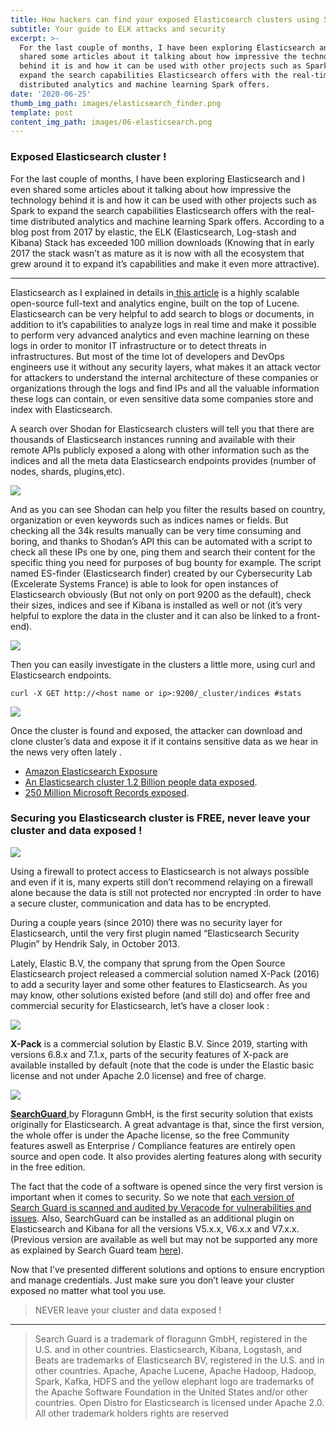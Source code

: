 ```yaml
---
title: How hackers can find your exposed Elasticsearch clusters using Shodan!
subtitle: Your guide to ELK attacks and security
excerpt: >-
  For the last couple of months, I have been exploring Elasticsearch and I even
  shared some articles about it talking about how impressive the technology
  behind it is and how it can be used with other projects such as Spark to
  expand the search capabilities Elasticsearch offers with the real-time
  distributed analytics and machine learning Spark offers. 
date: '2020-06-25'
thumb_img_path: images/elasticsearch_finder.png
template: post
content_img_path: images/06-elasticsearch.png
---
```

### Exposed Elasticsearch cluster !

For the last couple of months, I have been exploring Elasticsearch and I even shared some articles about it talking about how impressive the technology behind it is and how it can be used with other projects such as Spark to expand the search capabilities Elasticsearch offers with the real-time distributed analytics and machine learning Spark offers. According to a blog post from 2017 by elastic, the ELK (Elasticsearch, Log-stash and Kibana) Stack has exceeded 100 million downloads (Knowing that in early 2017 the stack wasn’t as mature as it is now with all the ecosystem that grew around it to expand it’s capabilities and make it even more attractive).

***
Elasticsearch as I explained in details in[ this article](https://elbazi.me/posts/ml_on_elasticsearch/) is a highly scalable open-source full-text and analytics engine, built on the top of Lucene. Elasticsearch can be very helpful to add search to blogs or documents, in addition to it’s capabilities to analyze logs in real time and make it possible to perform very advanced analytics and even machine learning on these logs in order to monitor IT infrastructure or to detect threats in infrastructures. But most of the time lot of developers and DevOps engineers use it without any security layers, what makes it an attack vector for attackers to understand the internal architecture of these companies or organizations through the logs and find IPs and all the valuable information these logs can contain, or even sensitive data some companies store and index with Elasticsearch.

A search over Shodan for Elasticsearch clusters will tell you that there are thousands of Elasticsearch instances running and available with their remote APIs publicly exposed a along with other information such as the indices and all the meta data Elasticsearch endpoints provides (number of nodes, shards, plugins,etc).


<img src="/images/shodan.png">


And as you can see Shodan can help you filter the results based on country, organization or even keywords such as indices names or fields. But checking all the 34k results manually can be very time consuming and boring, and thanks to Shodan’s API this can be automated with a script to check all these IPs one by one, ping them and search their content for the specific thing you need for purposes of bug bounty for example. The script named ES-finder (Elasticsearch finder) created by our Cybersecurity Lab (Excelerate Systems France) is able to look for open instances of Elasticsearch obviously (But not only on port 9200 as the default), check their sizes, indices and see if Kibana is installed as well or not (it’s very helpful to explore the data in the cluster and it can also be linked to a front-end).


<img src="/images/elasticsearch_finder.png">


Then you can easily investigate in the clusters a little more, using curl and Elasticsearch endpoints.

```
curl -X GET http://<host name or ip>:9200/_cluster/indices #stats

```

<img src="/images/es_finder_rsl.png">


Once the cluster is found and exposed, the attacker can download and clone cluster’s data and expose it if it contains sensitive data as we hear in the news very often lately .


- [Amazon Elasticsearch Exposure](https://news.sophos.com/en-us/2019/11/15/exposed-amazon-elasticsearch-exposure/)
- [An Elasticsearch cluster 1.2 Billion people data exposed](https://www.cisomag.com/elasticsearch-server-exposed-1-2-billion-people-data/).
- [250 Million Microsoft Records exposed](https://thedefenceworks.com/blog/250-million-microsoft-records-exposed-in-another-elasticsearch-server-related-breach/).

### Securing you Elasticsearch cluster is FREE, never leave your cluster and data exposed ! 


<img src="/images/searchguard.jpeg">



Using a firewall to protect access to Elasticsearch is not always possible and even if it is, many experts still don’t recommend relaying on a firewall alone because the data is still not protected nor encrypted :In order to have a secure cluster, communication and data has to be encrypted.

During a couple years (since 2010) there was no security layer for Elasticsearch, until the very first plugin named “Elasticsearch Security Plugin” by Hendrik Saly, in October 2013.

Lately, Elastic B.V, the company that sprung from the Open Source Elasticsearch project released a commercial solution named X-Pack (2016) to add a security layer and some other features to Elasticsearch. As you may know, other solutions existed before (and still do) and offer free and commercial security for Elasticsearch, let’s have a closer look :


<img src="/images/timeline_searchguard.png">



**X-Pack** is a commercial solution by Elastic B.V. Since 2019, starting with versions 6.8.x and 7.1.x, parts of the security features of X-pack are available installed by default (note that the code is under the Elastic basic license and not under Apache 2.0 license) and free of charge.


<img src="/images/xpack.png">


**[SearchGuard](https://search-guard.com/)**,by Floragunn GmbH, is the first security solution that exists originally for Elasticsearch. A great advantage is that, since the first version, the whole offer is under the Apache license, so the free Community features aswell as Enterprise / Compliance features are entirely open source and open code. It also provides alerting features along with security in the free edition.

The fact that the code of a software is opened since the very first version is important when it comes to security. So we note that [each version of Search Guard is scanned and audited by Veracode for vulnerabilities and issues](https://search-guard.com/search-guard-ca-veracode-verified/). Also, SearchGuard can be installed as an additional plugin on Elasticsearch and Kibana for all the versions V5.x.x, V6.x.x and V7.x.x. (Previous version are available as well but may not be supported any more as explained by Search Guard team [here](https://docs.search-guard.com/latest/eol-policy)).

Now that I’ve presented different solutions and options to ensure encryption and manage credentials. Just make sure you don’t leave your cluster exposed no matter what tool you use.

> NEVER leave your cluster and data exposed !

***
> Search Guard is a trademark of floragunn GmbH, registered in the U.S. and in other countries. Elasticsearch, Kibana, Logstash, and Beats are trademarks of Elasticsearch BV, registered in the U.S. and in other countries. Apache, Apache Lucene, Apache Hadoop, Hadoop, Spark, Kafka, HDFS and the yellow elephant logo are trademarks of the Apache Software Foundation in the United States and/or other countries. Open Distro for Elasticsearch is licensed under Apache 2.0. All other trademark holders rights are reserved